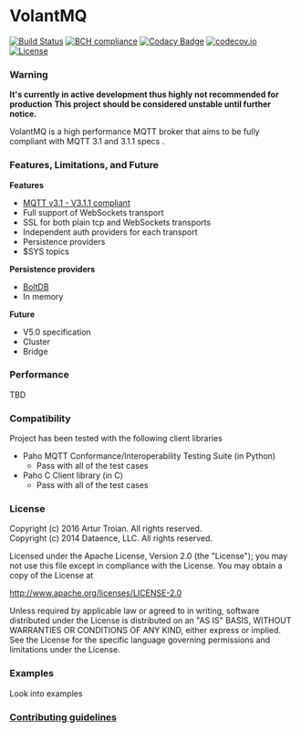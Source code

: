 VolantMQ
=======

[![Build Status](https://travis-ci.org/volantmq/volantmq.svg?branch=master)](https://travis-ci.org/volantmq/volantmq)
[![BCH compliance](https://bettercodehub.com/edge/badge/volantmq/volantmq?branch=master)](https://bettercodehub.com/)
[![Codacy Badge](https://api.codacy.com/project/badge/Grade/1a43f2f6e0534fd180d0a1b0b8c93614)](https://www.codacy.com/app/volantmq/volantmq?utm_source=github.com&amp;utm_medium=referral&amp;utm_content=volantmq/volantmq&amp;utm_campaign=Badge_Grade)
[![codecov.io](https://codecov.io/gh/volantmq/volantmq/coverage.svg?branch=master)](https://codecov.io/gh/volantmq/volantmq?branch=master)
[![License](https://img.shields.io/badge/License-Apache%202.0-blue.svg)](https://opensource.org/licenses/Apache-2.0)

### Warning
**It's currently in active development thus highly not recommended for production**
**This project should be considered unstable until further notice.**

VolantMQ is a high performance MQTT broker that aims to be fully compliant with MQTT 3.1 and 3.1.1 specs .

### Features, Limitations, and Future

**Features**
* [MQTT v3.1 - V3.1.1 compliant](http://docs.oasis-open.org/mqtt/mqtt/v3.1.1/os/mqtt-v3.1.1-os.html)
* Full support of WebSockets transport
* SSL for both plain tcp and WebSockets transports
* Independent auth providers for each transport
* Persistence providers
* $SYS topics

**Persistence providers**
* [BoltDB](https://github.com/boltdb/bolt)
* In memory

**Future**
* V5.0 specification
* Cluster
* Bridge
### Performance

TBD

### Compatibility

Project has been tested with the following client libraries
* Paho MQTT Conformance/Interoperability Testing Suite (in Python)
  * Pass with all of the test cases
* Paho C Client library (in C)
  * Pass with all of the test cases

### License

Copyright (c) 2016 Artur Troian. All rights reserved.<br/>
Copyright (c) 2014 Dataence, LLC. All rights reserved.

Licensed under the Apache License, Version 2.0 (the "License");
you may not use this file except in compliance with the License.
You may obtain a copy of the License at

http://www.apache.org/licenses/LICENSE-2.0

Unless required by applicable law or agreed to in writing, software
distributed under the License is distributed on an "AS IS" BASIS,
WITHOUT WARRANTIES OR CONDITIONS OF ANY KIND, either express or implied.
See the License for the specific language governing permissions and
limitations under the License.


### Examples

Look into examples

### [Contributing guidelines](https://github.com/volantmq/volantmq/blob/master/CONTRIBUTING.md)